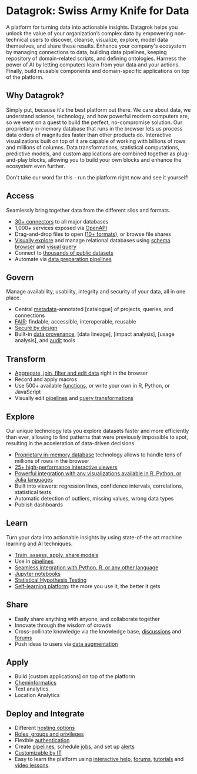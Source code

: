 <!-- TITLE: Datagrok -->
<!-- SUBTITLE: -->

# Datagrok: Swiss Army Knife for Data 

A platform for turning data into actionable insights.
Datagrok helps you unlock the value of your organization’s complex data by empowering
non-technical users to discover, cleanse, visualize, explore, model data themselves, and share 
these results. Enhance your company's ecosystem by managing connections to data, 
building data pipelines, keeping repository of domain-related scripts, and defining ontologies.
Harness the power of AI by letting computers learn from your data and your actions. 
Finally, build reusable components and domain-specific applications on top of the platform.

## Why Datagrok?

Simply put, because it's the best platform out there. We care about data, we understand science, 
technology, and how powerful modern computers are, so we went on a quest to build the perfect,
no-compromise solution. Our proprietary 
in-memory database that runs in the browser lets us process data orders of magnitudes faster 
than other products do. Interactive visualizations built on top of it are capable of working 
with billions of rows and millions of columns. Data transformations, statistical computations, 
predictive models, and custom applications are combined together as plug-and-play blocks,
allowing you to build your own blocks and enhance the ecosystem even further.     

Don't take our word for this - run the platform right now and see it yourself! 

## Access

Seamlessly bring together data from the different silos and formats.

* [30+ connectors](access/data-connection.md) to all major databases
* 1,000+ services exposed via [OpenAPI](access/open-api.md)
* Drag-and-drop files to open ([10+ formats](access/importing-data.md)), or browse file shares
* [Visually explore](access/db-exploration.md) and manage relational databases using [schema browser](access/db-exploration.md#schema-browser)
  and [visual query](access/db-visual-query.md)
* Connect to [thousands of public datasets](access/public-datasets.md)
* Automate via [data preparation pipelines](access/data-pipeline.md)

## Govern

Manage availability, usability, integrity and security of your data, all in one place.

* Central [metadata](discover/metadata.md)-annotated [catalogue] of projects, queries, and connections   
* [FAIR](discover/fair.md): findable, accessible, interoperable, reusable 
* [Secure by design](govern/security.md)
* Built-in [data provenance](govern/data-provenance.md), [data lineage], [impact analysis],
  [usage analysis], and [audit](govern/audit.md) tools

## Transform

* [Aggregate, join, filter and edit data](transform/data-wrangling.md) right in the browser
* Record and apply macros
* Use 500+ available [functions](overview/functions/function.md), or write your own in R, Python, or JavaScript
* Visually edit [pipelines](transform/job-editor.md) and [query transformations](transform/recipe-editor.md)

## Explore

Our unique technology lets you explore datasets faster and more efficiently than ever, allowing to
find patterns that were previously impossible to spot, resulting in the acceleration of data-driven decisions.

* [Proprietary in-memory database](develop/performance.md) technology allows to handle tens of millions of rows in the browser
* [25+ high-performance interactive viewers](visualize/viewers.md)
* [Powerful integration with any visualizations available in R, Python, or Julia languages](visualize/viewers/scripting-viewer.md)
* Built into viewers: regression lines, confidence intervals, correlations, statistical tests 
* Automatic detection of outliers, missing values, wrong data types
* Publish dashboards 

## Learn

Turn your data into actionable insights by using state-of-the art machine learning and AI techniques. 
 
* [Train, assess, apply, share models](learn/predictive-modeling.md) 
* Use in [pipelines](transform/job-editor.md) 
* [Seamless integration with Python, R, or any other language](develop/scripting.md) 
* [Jupyter notebooks](develop/jupyter-notebook.md) 
* [Statistical Hypothesis Testing](learn/data-science.md)
* [Self-learning platform](learn/self-learning-platform.md): the more you use it, the better it gets 

## Share 

* Easily share anything with anyone, and collaborate together
* Innovate through the wisdom of crowds
* Cross-pollinate knowledge via the knowledge base, [discussions](collaborate/chat.md) and [forums](collaborate/forum.md) 
* Push ideas to users via [data augmentation](discover/data-augmentation.md)

## Apply 

* Build [custom applications] on top of the platform
* [Cheminformatics](domains/chem/cheminformatics.md)
* Text analytics
* Location Analytics 

## Deploy and Integrate 

* Different [hosting options](develop/admin/hosting-options.md) 
* [Roles, groups and privileges](govern/security.md) 
* Flexible [authentication](govern/authentication.md) 
* Create [pipelines](transform/job-editor.md), schedule [jobs](access/data-job.md), and set up [alerts](TODO:write) 
* [Customizable by IT](develop/admin/it-customizations.md)
* Easy to learn the platform using [interactive help](overview/navigation.md#help), [forums](collaborate/forum.md), [tutorials](_internal/tutorials) and [video lessons](video-lessons.md).
